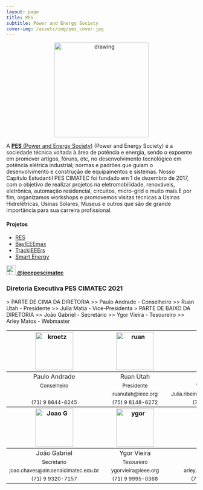 ```yaml
---
layout: page
title: PES
subtitle: Power and Energy Society
cover-img: /assets/img/pes_cover.jpg
---
```


<p style="text-align: center;"> <img src="/assets/img/pes.png" alt="drawing" width="250"/> </p>

A [**PES** (Power and Energy Society)](http://www.ieee-pes.org/) (Power and Energy Society) é a sociedade técnica voltada à área de potência e energia, sendo o expoente em promover artigos, fóruns, etc, no desenvolvimento tecnológico em potência elétrica industrial; normas e padrões que guiam o desenvolvimento e construção de equipamentos e sistemas. Nosso Capítulo Estudantil PES CIMATEC foi fundado em 1 de dezembro de 2017, com o objetivo de realizar projetos na eletromobilidade, renováveis, eletrônica, automação residencial, circuitos, micro-grid e muito mais.E por fim, organizamos workshops e promovemos visitas técnicas a Usinas Hidrelétricas, Usinas Solares, Museus e outros que são de grande importância para sua carreira profissional.

#### Projetos
- [RES](https://ieeecimatec.github.io/project-res/)
- [BayIEEEmax](https://ieeecimatec.github.io/project-bayieeemax/)
- [TrackIEEErs](https://ieeecimatec.github.io/project-trackieeers/)
- [Smart Energy](https://ieeecimatec.github.io/project-smart_energy/)

[<img src="/assets/img/logo_instagram.png" alt="drawing" width="25"/> **@ieeepescimatec**](https://www.instagram.com/ieeepescimatec/)


### Diretoria Executiva PES CIMATEC 2021
<div class="row">
  <div class=" col-xl-auto offset-xl-0 col-lg-4 offset-lg-0">
    <div class="mobile-side-scroller">
      <table class="table-borderless highlight">
        <thead>
          <tr>
          > PARTE DE CIMA DA DIRETORIA
          >> Paulo Andrade - Conselheiro
            <th><center><img src="{{ 'assets/img/voluntarios/Paulo Andrade.jpg' | relative_url }}" width="100" alt="kroetz" class="img-fluid rounded-circle" /></center></th>
            <th></th>
          >> Ruan Utah - Presidente
            <th><center><img src="{{ 'assets/img/voluntarios/ruan_utah.png' | relative_url }}" width="100" alt="ruan" class="img-fluid rounded-circle"/></center></th>
            <th></th>
          >> Julia Matia - Vice-Presidenta
            <th><center><img src="{{ 'assets/img/voluntarios/Julia_Maria.jpeg' | relative_url }}" width="100" alt="Julia" class="img-fluid rounded-circle"/></center></th>
          </tr>
        </thead>
        <tbody>
          <tr class="font-weight-bolder" style="text-align: center margin-top: 0">
            <td width="20%"><center>Paulo Andrade</center></td>
            <td></td>
            <td width="20%"><center>Ruan Utah</center></td>
            <td></td>
            <td width="20%"><center>Julia Maria</center></td>
          </tr>
          <tr style="text-align: center" >
            <td style="vertical-align: top"><small><center>Conselheiro</center></small></td>
            <td></td>
            <td style="vertical-align: top"><small><center>Presidente</center></small></td>
            <td></td>
            <td style="vertical-align: top"><small><center>Vice-Presidente</center></small></td>
          </tr>
          <tr style="text-align: center" >
            <td style="vertical-align: top"><small><center></center></small></td>
            <td></td>
            <td style="vertical-align: top"><small><center>ruanutah@ieee.org</center></small></td>
            <td></td>
            <td style="vertical-align: top"><small><center>Julia.ribeiro@aln.senaicimatec.edu.br</center></small></td>
          </tr>
          <tr style="text-align: center" >
            <td style="vertical-align: top"><small><center>(71) 9 8644-6245</center></small></td>
            <td></td>
            <td style="vertical-align: top"><small><center>(75) 9 8148-6272</center></small></td>
            <td></td>
            <td style="vertical-align: top"><small><center>(71) 9 8521-3767</center></small></td>
          </tr>
        </tbody>
        <thead>
          <tr>
          > PARTE DE BAIXO DA DIRETORIA
          >> João Gabriel - Secretário
            <th><center><img src="{{ 'assets/img/voluntarios/João Gabriel.jpeg' | relative_url }}" width="100" alt="Joao G" class="img-fluid rounded-circle"/></center></th>
            <th></th>
          >> Ygor Vieira - Tesoureiro
            <th><center><img src="{{ 'assets/img/voluntarios/ygor_vieira.jpeg' | relative_url }}" width="100" alt="ygor" class="img-fluid rounded-circle"/></center></th>
            <th></th>
          >> Arley Matos - Webmaster
            <th><center><img src="{{ 'assets/img/voluntarios/Arley_Matos.png' | relative_url }}" width="100" alt="Arley" class="img-fluid rounded-circle"/></center></th>
            <th></th>
        </thead>
        <tbody>
          <tr class="font-weight-bolder" style="text-align: center margin-top: 0">
            <td width="20%"><center>João Gabriel</center></td>
            <td></td>
            <td width="20%"><center>Ygor Vieira</center></td>
            <td></td>
            <td width="20%"><center>Arley Matos</center></td>
          </tr>
          <tr style="text-align: center" >
            <td style="vertical-align: top"><small><center>Secretario</center></small></td>
            <td></td>
            <td style="vertical-align: top"><small><center>Tesoureiro</center></small></td>
            <td></td>
            <td style="vertical-align: top"><small><center>Webmaster</center></small></td>
          </tr>
          <tr style="text-align: center" >
            <td style="vertical-align: top"><small><center>joao.chaves@aln.senaicimatec.edu.br</center></small></td>
            <td></td>
            <td style="vertical-align: top"><small><center>ygorvieira@ieee.org</center></small></td>
            <td></td>
            <td style="vertical-align: top"><small><center>arley.matos44@gmail.com</center></small></td>
          </tr>
          <tr style="text-align: center" >
            <td style="vertical-align: top"><small><center>(71) 9 9320-7157</center></small></td>
            <td></td>
            <td style="vertical-align: top"><small><center>(71) 9 9995-0368</center></small></td>
            <td></td>
            <td style="vertical-align: top"><small><center>(71) 9 98803-9237</center></small></td>
          </tr>
        </tbody>
      </table>
    </div>
  </div>
</div>
